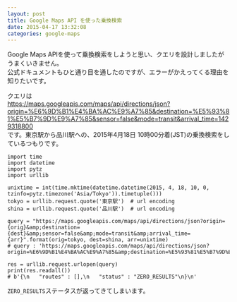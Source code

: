 ```yaml
---
layout: post
title: Google Maps API を使った乗換検索
date: 2015-04-17 13:32:08
categories: google-maps
---
```

<p>Google Maps APIを使って乗換検索をしようと思い、クエリを設計しましたがうまくいきません。<br>
公式ドキュメントもひと通り目を通したのですが、エラーがかえってくる理由を知りたいです。</p>

<p>クエリは<br>
<a href="https://maps.googleapis.com/maps/api/directions/json?origin=%E6%9D%B1%E4%BA%AC%E9%A7%85&amp;destination=%E5%93%81%E5%B7%9D%E9%A7%85&amp;sensor=false&amp;mode=transit&amp;arrival_time=1429318800" rel="nofollow">https://maps.googleapis.com/maps/api/directions/json?origin=%E6%9D%B1%E4%BA%AC%E9%A7%85&amp;destination=%E5%93%81%E5%B7%9D%E9%A7%85&amp;sensor=false&amp;mode=transit&amp;arrival_time=1429318800</a><br>
です。東京駅から品川駅への、2015年4月18日 10時00分着(JST)の乗換検索をしているつもりです。</p>

```
import time
import datetime
import pytz
import urllib

unixtime = int(time.mktime(datetime.datetime(2015, 4, 18, 10, 0, tzinfo=pytz.timezone('Asia/Tokyo')).timetuple()))
tokyo = urllib.request.quote('東京駅')  # url encoding
shina = urllib.request.quote('品川駅')  # url encoding

query = "https://maps.googleapis.com/maps/api/directions/json?origin={orig}&amp;destination={dest}&amp;sensor=false&amp;mode=transit&amp;arrival_time={arr}".format(orig=tokyo, dest=shina, arr=unixtime)
# query : 'https://maps.googleapis.com/maps/api/directions/json?origin=%E6%9D%B1%E4%BA%AC%E9%A7%85&amp;destination=%E5%93%81%E5%B7%9D%E9%A7%85&amp;sensor=false&amp;mode=transit&amp;arrival_time=1429318800'

res = urllib.request.urlopen(query)
print(res.readall())
# b'{\n   "routes" : [],\n   "status" : "ZERO_RESULTS"\n}\n'
```

<p><code>ZERO_RESULTS</code>ステータスが返ってきてしまいます。</p>
